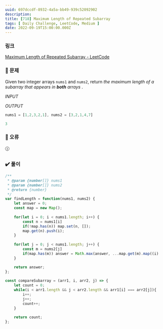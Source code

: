 ```yaml
---
uuid: 697dccdf-8932-4a5a-bb49-939c52092902
description: 
title: [718] Maximum Length of Repeated Subarray
tags: [ Daily Challenge, LeetCode, Medium ]
date: 2022-09-19T15:00:00.000Z
---
```








### 링크

[Maximum Length of Repeated Subarray - LeetCode](https://leetcode.com/problems/maximum-length-of-repeated-subarray/)

### 📝 문제

Given two integer arrays `nums1` and `nums2`, return *the maximum length of a subarray that appears in **both** arrays*
.

*INPUT*

*OUTPUT*

```jsx
nums1 = [1,2,3,2,1], nums2 = [3,2,1,4,7]
```

```jsx
3
```

### 🚨 오류

<aside>
🕧

</aside>

### ✔️ 풀이

```jsx
/**
 * @param {number[]} nums1
 * @param {number[]} nums2
 * @return {number}
 */
var findLength = function(nums1, nums2) {
    let answer = 0;
    const map = new Map();
    
    for(let i = 0; i < nums1.length; i++) {
        const n = nums1[i]
        if(!map.has(n)) map.set(n, []);
        map.get(n).push(i);
    }
    
    for(let j = 0; j < nums1.length; j++) {
        const m = nums2[j]
        if(map.has(m)) answer = Math.max(answer, ...map.get(m).map((i) => compareSubarray(nums1, i, nums2, j)));
    }

    return answer;
};
    
const compareSubarray = (arr1, i, arr2, j) => {
    let count = 0;
    while(i < arr1.length && j < arr2.length && arr1[i] === arr2[j]){
        i++;
        j++;
        count++;
    }
    
    return count;
};
```